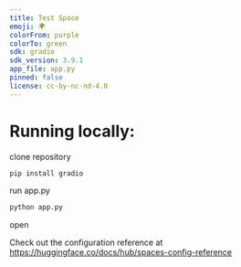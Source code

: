 ```yaml
---
title: Test Space
emoji: 🌍
colorFrom: purple
colorTo: green
sdk: gradio
sdk_version: 3.9.1
app_file: app.py
pinned: false
license: cc-by-nc-nd-4.0
---
```


# Running locally:
clone repository
```sh
pip install gradio
```

run app.py
```sh
python app.py
```

open 

Check out the configuration reference at https://huggingface.co/docs/hub/spaces-config-reference
